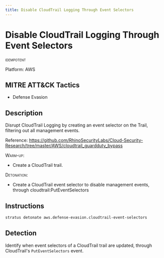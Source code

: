 ```yaml
---
title: Disable CloudTrail Logging Through Event Selectors
---
```


# Disable CloudTrail Logging Through Event Selectors


 <span class="smallcaps w3-badge w3-blue w3-round w3-text-white" title="This attack technique can be detonated multiple times">idempotent</span> 

Platform: AWS

## MITRE ATT&CK Tactics


- Defense Evasion

## Description


Disrupt CloudTrail Logging by creating an event selector on the Trail, filtering out all management events.

Reference: https://github.com/RhinoSecurityLabs/Cloud-Security-Research/tree/master/AWS/cloudtrail_guardduty_bypass

<span style="font-variant: small-caps;">Warm-up</span>: 

- Create a CloudTrail trail.

<span style="font-variant: small-caps;">Detonation</span>: 

- Create a CloudTrail event selector to disable management events, through cloudtrail:PutEventSelectors


## Instructions

```bash title="Detonate with Stratus Red Team"
stratus detonate aws.defense-evasion.cloudtrail-event-selectors
```
## Detection


Identify when event selectors of a CloudTrail trail are updated, through CloudTrail's <code>PutEventSelectors</code> event.


